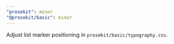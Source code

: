 ```yaml
---
"prosekit": minor
"@prosekit/basic": minor
---
```


Adjust list marker positioning in `prosekit/basic/typography.css`.
